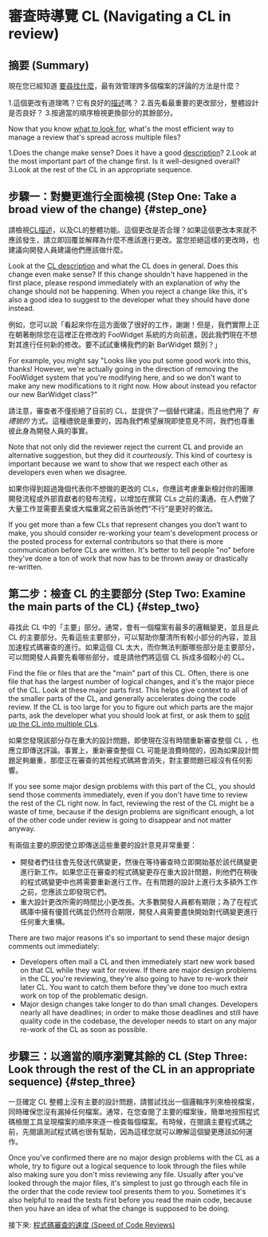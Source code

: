 # 審查時導覽 CL (Navigating a CL in review)

## 摘要 (Summary)

現在您已經知道 [要尋找什麼](looking-for.md)，最有效管理跨多個檔案的評論的方法是什麼？

1.這個更改有道理嗎？它有良好的[描述](../developer/cl-descriptions.md)嗎？
2.首先看最重要的更改部分，整體設計是否良好？
3.按適當的順序檢視更換部分的其餘部分。

Now that you know [what to look for](looking-for.md), what's the most efficient
way to manage a review that's spread across multiple files?

1.Does the change make sense? Does it have a good
  [description](../developer/cl-descriptions.md)?
2.Look at the most important part of the change first. Is it well-designed
  overall?
3.Look at the rest of the CL in an appropriate sequence.

## 步驟一：對變更進行全面檢視 (Step One: Take a broad view of the change) {#step_one}

請檢視[CL描述](../developer/cl-descriptions.md)，以及CL的整體功能。這個更改是否合理？如果這個更改本來就不應該發生，請立即回覆並解釋為什麼不應該進行更改。當您拒絕這樣的更改時，也建議向開發人員建議他們應該做什麼。

Look at the [CL description](../developer/cl-descriptions.md) and what the CL
does in general. Does this change even make sense? If this change shouldn't have
happened in the first place, please respond immediately with an explanation of
why the change should not be happening. When you reject a change like this, it's
also a good idea to suggest to the developer what they should have done instead.

例如，您可以說「看起來你在這方面做了很好的工作，謝謝！但是，我們實際上正在朝著刪除您在這裡正在修改的 FooWidget 系統的方向前進，因此我們現在不想對其進行任何新的修改。要不試試重構我們的新 BarWidget 類別？」

For example, you might say "Looks like you put some good work into this, thanks!
However, we're actually going in the direction of removing the FooWidget system
that you're modifying here, and so we don't want to make any new modifications
to it right now. How about instead you refactor our new BarWidget class?"

請注意，審查者不僅拒絕了目前的 CL，並提供了一個替代建議，而且他們用了 *有禮貌的* 方式。這種禮貌是重要的，因為我們希望展現即使意見不同，我們也尊重彼此身為開發人員的事實。

Note that not only did the reviewer reject the current CL and provide an
alternative suggestion, but they did it *courteously*. This kind of courtesy is
important because we want to show that we respect each other as developers even
when we disagree.

如果你得到超過幾個代表你不想做的更改的 CLs，你應該考慮重新檢討你的團隊開發流程或外部貢獻者的發布流程，以增加在撰寫 CLs 之前的溝通。在人們做了大量工作並需要丟棄或大幅重寫之前告訴他們“不行”是更好的做法。

If you get more than a few CLs that represent changes you don't want to make,
you should consider re-working your team's development process or the posted
process for external contributors so that there is more communication before CLs
are written. It's better to tell people "no" before they've done a ton of work
that now has to be thrown away or drastically re-written.

## 第二步：檢查 CL 的主要部分 (Step Two: Examine the main parts of the CL) {#step_two}

尋找此 CL 中的「主要」部分。通常，會有一個檔案有最多的邏輯變更，並且是此 CL 的主要部分。先看這些主要部分，可以幫助你釐清所有較小部分的內容，並且加速程式碼審查的進行。如果這個 CL 太大，而你無法判斷哪些部分是主要部分，可以問開發人員要先看哪些部分，或是請他們將這個 CL 拆成多個較小的 CL。

Find the file or files that are the "main" part of this CL. Often, there is one
file that has the largest number of logical changes, and it's the major piece of
the CL. Look at these major parts first. This helps give context to all of the
smaller parts of the CL, and generally accelerates doing the code review. If the
CL is too large for you to figure out which parts are the major parts, ask the
developer what you should look at first, or ask them to
[split up the CL into multiple CLs](../developer/small-cls.md).

如果您發現該部分存在重大的設計問題，即使現在沒有時間重新審查整個 CL ，也應立即傳送評論。事實上，重新審查整個 CL 可能是浪費時間的，因為如果設計問題足夠嚴重，那麼正在審查的其他程式碼將會消失，對主要問題已經沒有任何影響。

If you see some major design problems with this part of the CL, you should send
those comments immediately, even if you don't have time to review the rest of
the CL right now. In fact, reviewing the rest of the CL might be a waste of
time, because if the design problems are significant enough, a lot of the other
code under review is going to disappear and not matter anyway.

有兩個主要的原因使立即傳送這些重要的設計意見非常重要：

- 開發者們往往會先發送代碼變更，然後在等待審查時立即開始基於該代碼變更進行新工作。如果您正在審查的程式碼變更存在重大設計問題，則他們在稍後的程式碼變更中也將需要重新進行工作。在有問題的設計上進行太多額外工作之前，您應該立即發現它們。
- 重大設計更改所需的時間比小更改長。大多數開發人員都有期限；為了在程式碼庫中擁有優質代碼並仍然符合期限，開發人員需要盡快開始對代碼變更進行任何重大重構。

There are two major reasons it's so important to send these major design
comments out immediately:

- Developers often mail a CL and then immediately start new work based on that
  CL while they wait for review. If there are major design problems in the CL
  you're reviewing, they're also going to have to re-work their later CL. You
  want to catch them before they've done too much extra work on top of the
  problematic design.
- Major design changes take longer to do than small changes. Developers nearly
  all have deadlines; in order to make those deadlines and still have quality
  code in the codebase, the developer needs to start on any major re-work of
  the CL as soon as possible.

## 步驟三：以適當的順序瀏覽其餘的 CL (Step Three: Look through the rest of the CL in an appropriate sequence) {#step_three}

一旦確定 CL 整體上沒有主要的設計問題，請嘗試找出一個邏輯序列來檢視檔案，同時確保您沒有漏掉任何檔案。通常，在您查閱了主要的檔案後，簡單地按照程式碼檢閱工具呈現檔案的順序來逐一檢查每個檔案。有時候，在閱讀主要程式碼之前，先閱讀測試程式碼也很有幫助，因為這樣您就可以瞭解這個變更應該如何運作。

Once you've confirmed there are no major design problems with the CL as a whole,
try to figure out a logical sequence to look through the files while also making
sure you don't miss reviewing any file. Usually after you've looked through the
major files, it's simplest to just go through each file in the order that
the code review tool presents them to you. Sometimes it's also helpful to read the tests
first before you read the main code, because then you have an idea of what the
change is supposed to be doing.

接下來: [程式碼審查的速度 (Speed of Code Reviews)](speed.md)
